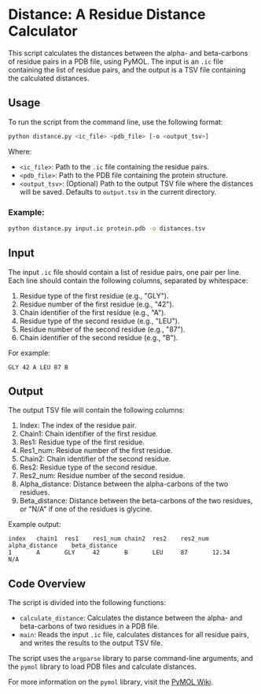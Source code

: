 # Distance: A Residue Distance Calculator

This script calculates the distances between the alpha- and beta-carbons of residue pairs in a PDB file, using PyMOL. The input is an `.ic` file containing the list of residue pairs, and the output is a TSV file containing the calculated distances.

## Usage

To run the script from the command line, use the following format:

```bash
python distance.py <ic_file> <pdb_file> [-o <output_tsv>]
```

Where:

- `<ic_file>`: Path to the `.ic` file containing the residue pairs.
- `<pdb_file>`: Path to the PDB file containing the protein structure.
- `<output_tsv>`: (Optional) Path to the output TSV file where the distances will be saved. Defaults to `output.tsv` in the current directory.

### Example:

```bash
python distance.py input.ic protein.pdb -o distances.tsv
```

## Input

The input `.ic` file should contain a list of residue pairs, one pair per line. Each line should contain the following columns, separated by whitespace:

1. Residue type of the first residue (e.g., "GLY").
2. Residue number of the first residue (e.g., "42").
3. Chain identifier of the first residue (e.g., "A").
4. Residue type of the second residue (e.g., "LEU").
5. Residue number of the second residue (e.g., "87").
6. Chain identifier of the second residue (e.g., "B").

For example:

```
GLY 42 A LEU 87 B
```

## Output

The output TSV file will contain the following columns:

1. Index: The index of the residue pair.
2. Chain1: Chain identifier of the first residue.
3. Res1: Residue type of the first residue.
4. Res1_num: Residue number of the first residue.
5. Chain2: Chain identifier of the second residue.
6. Res2: Residue type of the second residue.
7. Res2_num: Residue number of the second residue.
8. Alpha_distance: Distance between the alpha-carbons of the two residues.
9. Beta_distance: Distance between the beta-carbons of the two residues, or "N/A" if one of the residues is glycine.

Example output:

```
index   chain1  res1    res1_num chain2  res2    res2_num alpha_distance    beta_distance
1       A       GLY     42       B       LEU     87       12.34             N/A
```

## Code Overview

The script is divided into the following functions:

- `calculate_distance`: Calculates the distance between the alpha- and beta-carbons of two residues in a PDB file.
- `main`: Reads the input `.ic` file, calculates distances for all residue pairs, and writes the results to the output TSV file.

The script uses the `argparse` library to parse command-line arguments, and the `pymol` library to load PDB files and calculate distances.

For more information on the `pymol` library, visit the [PyMOL Wiki](https://pymolwiki.org/index.php/Main_Page).